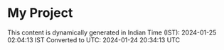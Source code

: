 # My Project

This content is dynamically generated in Indian Time (IST): 2024-01-25 02:04:13 IST
Converted to UTC: 2024-01-24 20:34:13 UTC
